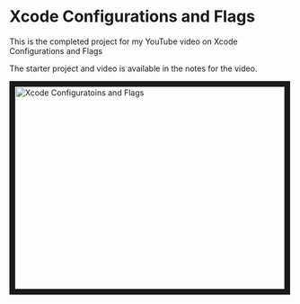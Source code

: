 # Xcode Configurations and Flags

This is the completed project for my YouTube video on Xcode Configurations and Flags

The starter project and video is available in the notes for the video.

<a href="http://www.youtube.com/watch?feature=player_embedded&v=-Bg0GvgB3jQ8" target="_blank"><img src="http://img.youtube.com/vi/Bg0GvgB3jQ8/0.jpg" 
alt="Xcode Configuratoins and Flags" width="480" height="360" border="10" /></a>


